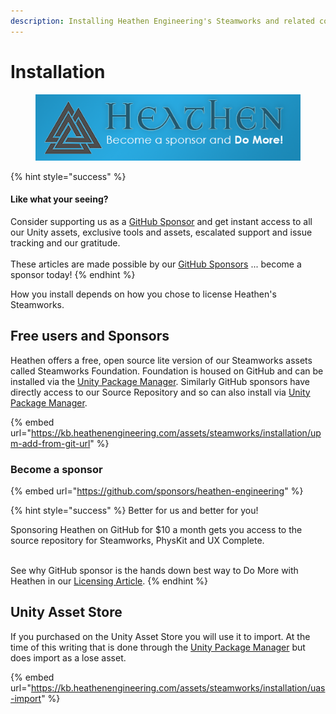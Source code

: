 ```yaml
---
description: Installing Heathen Engineering's Steamworks and related componenets.
---
```


# Installation

<figure><img src="../../../../.gitbook/assets/512x128 Sponsor Banner.png" alt="Become a sponsor and Do More"><figcaption></figcaption></figure>

{% hint style="success" %}
#### Like what your seeing?

Consider supporting us as a [GitHub Sponsor](../../../../company/become-a-sponsor.md) and get instant access to all our Unity assets, exclusive tools and assets, escalated support and issue tracking and our gratitude.\
\
These articles are made possible by our [GitHub Sponsors](https://github.com/sponsors/heathen-engineering) ... become a sponsor today!
{% endhint %}

How you install depends on how you chose to license Heathen's Steamworks.&#x20;

## Free users and Sponsors

Heathen offers a free, open source lite version of our Steamworks assets called Steamworks Foundation. Foundation is housed on GitHub and can be installed via the [Unity Package Manager](upm-add-from-git-url.md). Similarly GitHub sponsors have directly access to our Source Repository and so can also install via [Unity Package Manager](upm-add-from-git-url.md).&#x20;

{% embed url="https://kb.heathenengineering.com/assets/steamworks/installation/upm-add-from-git-url" %}

### Become a sponsor

{% embed url="https://github.com/sponsors/heathen-engineering" %}

{% hint style="success" %}
Better for us and better for you!

Sponsoring Heathen on GitHub for $10 a month gets you access to the source repository for Steamworks, PhysKit and UX Complete.

\
See why GitHub sponsor is the hands down best way to Do More with Heathen in our [Licensing Article](../../../licensing/).
{% endhint %}

## Unity Asset Store

If you purchased on the Unity Asset Store you will use it to import. At the time of this writing that is done through the [Unity Package Manager](uas-import.md) but does import as a lose asset.

{% embed url="https://kb.heathenengineering.com/assets/steamworks/installation/uas-import" %}
